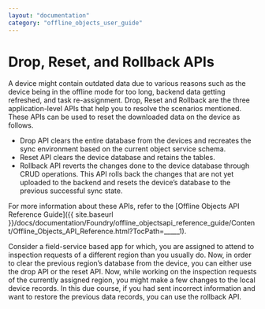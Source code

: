 ```yaml
---
layout: "documentation"
category: "offline_objects_user_guide"
---
```


Drop, Reset, and Rollback APIs
==============================

A device might contain outdated data due to various reasons such as the device being in the offline mode for too long, backend data getting refreshed, and task re-assignment. Drop, Reset and Rollback are the three application-level APIs that help you to resolve the scenarios mentioned. These APIs can be used to reset the downloaded data on the device as follows.

*   Drop API clears the entire database from the devices and recreates the sync environment based on the current object service schema.
*   Reset API clears the device database and retains the tables.
*   Rollback API reverts the changes done to the device database through CRUD operations. This API rolls back the changes that are not yet uploaded to the backend and resets the device’s database to the previous successful sync state.

For more information about these APIs, refer to the [Offline Objects API Reference Guide]({{ site.baseurl }}/docs/documentation/Foundry/offline_objectsapi_reference_guide/Content/Offline_Objects_API_Reference.html?TocPath=_____1).

Consider a field-service based app for which, you are assigned to attend to inspection requests of a different region than you usually do. Now, in order to clear the previous region’s database from the device, you can either use the drop API or the reset API. Now, while working on the inspection requests of the currently assigned region, you might make a few changes to the local device records. In this due course, if you had sent incorrect information and want to restore the previous data records, you can use the rollback API.
